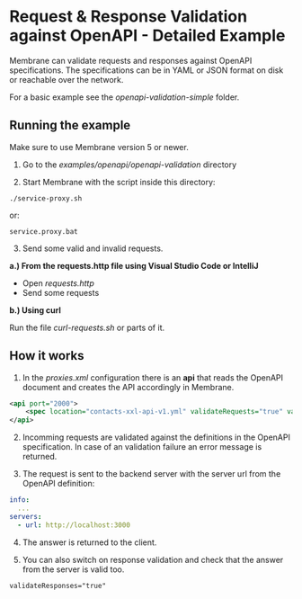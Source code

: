 # Request & Response Validation against OpenAPI - Detailed Example

Membrane can validate requests and responses against OpenAPI specifications. The specifications can be in YAML or JSON format on disk or reachable over the network.

For a basic example see the _openapi-validation-simple_ folder.


## Running the example

Make sure to use Membrane version 5 or newer.

1. Go to the _examples/openapi/openapi-validation_ directory

2. Start Membrane with the script inside this directory:

```shell
./service-proxy.sh
```

or:

```
service.proxy.bat
```

3. Send some valid and invalid requests.

**a.) From the requests.http file using Visual Studio Code or IntelliJ**

- Open _requests.http_
- Send some requests

**b.) Using curl**

Run the file _curl-requests.sh_ or parts of it.



## How it works

1. In the _proxies.xml_ configuration there is an **api** that reads the OpenAPI document and creates the API accordingly in Membrane.   

```xml
<api port="2000">
    <spec location="contacts-xxl-api-v1.yml" validateRequests="true" validateResponses="false" validationDetails="true"/>
</api>
```

2. Incomming requests are validated against the definitions in the OpenAPI specification. In case of an validation failure an error message is returned. 

3. The request is sent to the backend server with the server url from the OpenAPI definition:

```yaml
info:
  ...
servers:
  - url: http://localhost:3000
```

4. The answer is returned to the client.

5. You can also switch on response validation and check that the answer from the server is valid too.

```
validateResponses="true"
```
